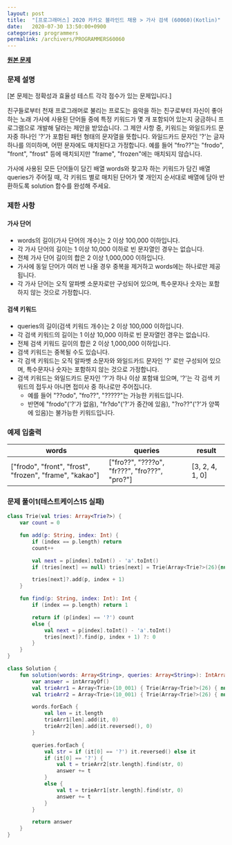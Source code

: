 ```yaml
---
layout: post
title:  "[프로그래머스] 2020 카카오 블라인드 채용 > 가사 검색 (60060)(Kotlin)"
date:   2020-07-30 13:50:00+0900
categories: programmers
permalink: /archivers/PROGRAMMERS60060
---
```


**[원본 문제](https://programmers.co.kr/learn/courses/30/lessons/60060)**

### 문제 설명

[본 문제는 정확성과 효율성 테스트 각각 점수가 있는 문제입니다.]

친구들로부터 천재 프로그래머로 불리는 프로도는 음악을 하는 친구로부터 자신이 좋아하는 노래 가사에 사용된 단어들 중에 특정 키워드가 몇 개 포함되어 있는지 궁금하니 프로그램으로 개발해 달라는 제안을 받았습니다.
그 제안 사항 중, 키워드는 와일드카드 문자중 하나인 '?'가 포함된 패턴 형태의 문자열을 뜻합니다. 와일드카드 문자인 '?'는 글자 하나를 의미하며, 어떤 문자에도 매치된다고 가정합니다. 예를 들어 "fro??"는 "frodo", "front", "frost" 등에 매치되지만 "frame", "frozen"에는 매치되지 않습니다.

가사에 사용된 모든 단어들이 담긴 배열 words와 찾고자 하는 키워드가 담긴 배열 queries가 주어질 때, 각 키워드 별로 매치된 단어가 몇 개인지 순서대로 배열에 담아 반환하도록 solution 함수를 완성해 주세요.

### 제한 사항
#### 가사 단어

  * words의 길이(가사 단어의 개수)는 2 이상 100,000 이하입니다.
  * 각 가사 단어의 길이는 1 이상 10,000 이하로 빈 문자열인 경우는 없습니다.
  * 전체 가사 단어 길이의 합은 2 이상 1,000,000 이하입니다.
  * 가사에 동일 단어가 여러 번 나올 경우 중복을 제거하고 words에는 하나로만 제공됩니다.
  * 각 가사 단어는 오직 알파벳 소문자로만 구성되어 있으며, 특수문자나 숫자는 포함하지 않는 것으로 가정합니다.

#### 검색 키워드

  * queries의 길이(검색 키워드 개수)는 2 이상 100,000 이하입니다.
  * 각 검색 키워드의 길이는 1 이상 10,000 이하로 빈 문자열인 경우는 없습니다.
  * 전체 검색 키워드 길이의 합은 2 이상 1,000,000 이하입니다.
  * 검색 키워드는 중복될 수도 있습니다.
  * 각 검색 키워드는 오직 알파벳 소문자와 와일드카드 문자인 '?' 로만 구성되어 있으며, 특수문자나 숫자는 포함하지 않는 것으로 가정합니다.
  * 검색 키워드는 와일드카드 문자인 '?'가 하나 이상 포함돼 있으며, '?'는 각 검색 키워드의 접두사 아니면 접미사 중 하나로만 주어집니다.
    + 예를 들어 "??odo", "fro??", "?????"는 가능한 키워드입니다.
    + 반면에 "frodo"('?'가 없음), "fr?do"('?'가 중간에 있음), "?ro??"('?'가 양쪽에 있음)는 불가능한 키워드입니다.


### 예제 입출력

|words|queries|result|
|-|-|-|
|["frodo", "front", "frost", "frozen", "frame", "kakao"]|["fro??", "????o", "fr???", "fro???", "pro?"]|[3, 2, 4, 1, 0]|

### 문제 풀이1(테스트케이스15 실패)

```kotlin
class Trie(val tries: Array<Trie?>) {
    var count = 0

    fun add(p: String, index: Int) {
        if (index == p.length) return
        count++

        val next = p[index].toInt() - 'a'.toInt()
        if (tries[next] == null) tries[next] = Trie(Array<Trie?>(26){null})

        tries[next]?.add(p, index + 1)
    }

    fun find(p: String, index: Int): Int {
        if (index == p.length) return 1

        return if (p[index] == '?') count
        else {
            val next = p[index].toInt() - 'a'.toInt()
            tries[next]?.find(p, index + 1) ?: 0
        }
    }
}

class Solution {
    fun solution(words: Array<String>, queries: Array<String>): IntArray {
        var answer = intArrayOf()
        val trieArr1 = Array<Trie>(10_001) { Trie(Array<Trie?>(26) { null } )}
        val trieArr2 = Array<Trie>(10_001) { Trie(Array<Trie?>(26) { null } )}

        words.forEach {
            val len = it.length
            trieArr1[len].add(it, 0)
            trieArr2[len].add(it.reversed(), 0)
        }

        queries.forEach {
            val str = if (it[0] == '?') it.reversed() else it
            if (it[0] == '?') {
                val t = trieArr2[str.length].find(str, 0)
                answer += t
            }
            else {
                val t = trieArr1[str.length].find(str, 0)
                answer += t
            }
        }

        return answer
    }
}
```
